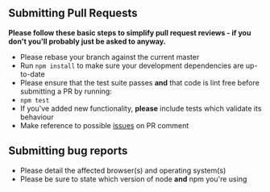 ## Submitting Pull Requests

**Please follow these basic steps to simplify pull request reviews - if you don't you'll probably just be asked to anyway.**

* Please rebase your branch against the current master
* Run ```npm install``` to make sure your development dependencies are up-to-date
* Please ensure that the test suite passes **and** that code is lint free before submitting a PR by running:
 * ```npm test```
* If you've added new functionality, **please** include tests which validate its behaviour
* Make reference to possible [issues](https://github.com/edud69/cloud-angular2-frontend/issues) on PR comment

## Submitting bug reports

* Please detail the affected browser(s) and operating system(s)
* Please be sure to state which version of node **and** npm you're using
